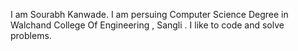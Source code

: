 I am Sourabh Kanwade. I am persuing Computer Science Degree in Walchand College Of Engineering , Sangli . I like to code and solve problems. 
